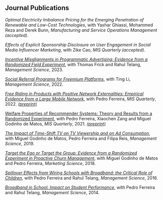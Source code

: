 ## Journal Publications


<!-- ### Digital Platforms and Media -->

_Optimal Electricity Imbalance Pricing for the Emerging Penetration of Renewable and Low-Cost Technologies_, with Yashar Ghiassi, Mohammed Reza and Derek Bunn, _Manufacturing and Service Operations Management (accepted)_.

_Effects of Explicit Sponsorship Disclosure on User Engagement in Social Media Influencer Marketing_, with Zike Cao, _MIS Quarterly (accepted)_.


[_Incentive Misalignments in Programmatic Advertising: Evidence from a Randomized  Field Experiment_](https://pubsonline.informs.org/doi/10.1287/mnsc.2022.4438), with Thomas Frick and Rahul Telang, _Management Science_, 2023.

[_Social Referral Programs for Freemium Platforms_](https://pubsonline.informs.org/doi/10.1287/mnsc.2022.4301), with Ting Li, _Management Science_, 2022.

[_Free Riding in Products with Positive Network Externalities: Empirical Evidence from a Large Mobile Network_](https://misq.umn.edu/free-riding-in-products-with-positive-network-externalities-empirical-evidence-from-a-large-mobile-network.html), with Pedro Ferreira, _MIS Quarterly_, 2022. [_(preprint)_](https://osf.io/preprints/socarxiv/wz4k9/)

[Welfare Properties of Recommender Systems: Theory and Results from a Randomized Experiment](https://misq.umn.edu/welfare-properties-of-profit-maximizing-recommender-systems-theory-and-results-from-a-randomized-experiment.html), with Pedro Ferreira, Xiaochen Zang and Miguel Godinho de Matos, _MIS Quarterly_, 2021. [_(preprint)_](https://papers.ssrn.com/sol3/papers.cfm?abstract_id=2856794)

[_The Impact of Time-Shift TV on TV Viewership and on Ad Consumption_](https://pubsonline.informs.org/doi/10.1287/mnsc.2018.3084), with Miguel Godinho de Matos, Pedro Ferreira and Filipa Reis, _Management Science_, 2019.

[_Target the Ego or Target the Group: Evidence from a Randomized Experiment in Proactive Churn Management_](https://pubsonline.informs.org/doi/10.1287/mksc.2018.1099), with Miguel Godinho de Matos and Pedro Ferreira, _Marketing Science_, 2018.

<!-- ### Impact of Broadband in Education and Society -->

[_Spillover Effects from Wiring Schools with Broadband: the Critical Role of Children_](https://pubsonline.informs.org/doi/10.1287/mnsc.2015.2324), with Pedro Ferreira and Rahul Telang, _Management Science_, 2016.

[_Broadband in School: Impact on Student Performance_](https://pubsonline.informs.org/doi/10.1287/mnsc.2013.1770), with Pedro Ferreira and Rahul Telang, _Management Science_, 2014.

<!-- ## Conference Publications -->

<!-- [_§_] -->
